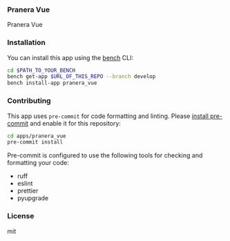 ### Pranera Vue

Pranera Vue

### Installation

You can install this app using the [bench](https://github.com/frappe/bench) CLI:

```bash
cd $PATH_TO_YOUR_BENCH
bench get-app $URL_OF_THIS_REPO --branch develop
bench install-app pranera_vue
```

### Contributing

This app uses `pre-commit` for code formatting and linting. Please [install pre-commit](https://pre-commit.com/#installation) and enable it for this repository:

```bash
cd apps/pranera_vue
pre-commit install
```

Pre-commit is configured to use the following tools for checking and formatting your code:

- ruff
- eslint
- prettier
- pyupgrade

### License

mit
